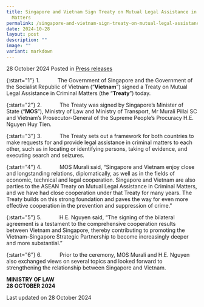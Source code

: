 ```yaml
---
title: Singapore and Vietnam Sign Treaty on Mutual Legal Assistance in Criminal
  Matters
permalink: /singapore-and-vietnam-sign-treaty-on-mutual-legal-assistance-in-criminal-matters/
date: 2024-10-28
layout: post
description: ""
image: ""
variant: markdown
---
```

28 October 2024 Posted in [Press releases](/news/press-releases)

{:start="1"}
1.&nbsp;&nbsp;&nbsp;&nbsp;&nbsp;&nbsp;&nbsp;&nbsp;&nbsp;&nbsp;&nbsp; The Government of Singapore and the Government of the Socialist Republic of Vietnam (“**Vietnam**”) signed a Treaty on Mutual Legal Assistance in Criminal Matters (the “**Treaty**”) today.

{:start="2"}
2.&nbsp;&nbsp;&nbsp;&nbsp;&nbsp;&nbsp;&nbsp;&nbsp;&nbsp;&nbsp;&nbsp; The Treaty was signed by Singapore’s Minister of State (“**MOS**”), Ministry of Law and Ministry of Transport, Mr Murali Pillai SC and Vietnam’s Prosecutor-General of the Supreme People’s Procuracy H.E. Nguyen Huy Tien.

{:start="3"}
3.&nbsp;&nbsp;&nbsp;&nbsp;&nbsp;&nbsp;&nbsp;&nbsp;&nbsp;&nbsp;&nbsp; The Treaty sets out a framework for both countries to make requests for and provide legal assistance in criminal matters to each other, such as in locating or identifying persons, taking of evidence, and executing search and seizures.

{:start="4"}
4.&nbsp;&nbsp;&nbsp;&nbsp;&nbsp;&nbsp;&nbsp;&nbsp;&nbsp;&nbsp;&nbsp; MOS Murali said, “Singapore and Vietnam enjoy close and longstanding relations, diplomatically, as well as in the fields of economic, technical and legal cooperation. Singapore and Vietnam are also parties to the ASEAN Treaty on Mutual Legal Assistance in Criminal Matters, and we have had close cooperation under that Treaty for many years. The Treaty builds on this strong foundation and paves the way for even more effective cooperation in the prevention and suppression of crime."

{:start="5"}
5.&nbsp;&nbsp;&nbsp;&nbsp;&nbsp;&nbsp;&nbsp;&nbsp;&nbsp;&nbsp;&nbsp; H.E. Nguyen said, “The signing of the bilateral agreement is a testament to the comprehensive cooperation results between Vietnam and Singapore, thereby contributing to promoting the Vietnam-Singapore Strategic Partnership to become increasingly deeper and more substantial.”

{:start="6"}
6.&nbsp;&nbsp;&nbsp;&nbsp;&nbsp;&nbsp;&nbsp;&nbsp;&nbsp;&nbsp;&nbsp; Prior to the ceremony, MOS Murali and H.E. Nguyen also exchanged views on several topics and looked forward to strengthening the relationship between Singapore and Vietnam.

**MINISTRY OF LAW**
<br>**28 OCTOBER 2024**

<p class="right-side-updated">Last updated on 28 October 2024</p>